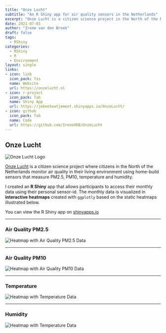 ```yaml
---
title: "Onze Lucht"
subtitle: "An R Shiny app for air quality sensors in the Netherlands"
excerpt: "Onze Lucht is a citizen science project in the North of the Netherlands where citizens use home-build sensors to measure air quality (PM2.5, PM10), temperature and humidity. I created an R Shiny app that visualizes monthly air quality in interactive heatmaps."
date: 2021-07-01
author: "Irene van den Broek"
draft: false
tags:
  - RShiny
categories:
  - RShiny
  - R
  - Environment
layout: single
links:
- icon: link
  icon_pack: fas
  name: Website
  url: https://onzelucht.nl
- icon: r-project
  icon_pack: fab
  name: Shiny App
  url: https://jebentwatjemeet.shinyapps.io/OnzeLucht/
- icon: github
  icon_pack: fab
  name: Code
  url: https://github.com/IreneVDB/OnzeLucht
---
```


## Onze Lucht

![Onze Lucht Logo](OnzeLucht.png)

[Onze Lucht](https://onzelucht.nl) is a citizen science project where citizens in the North of the Netherlands monitor air quality in their living environment using home-build sensors that measure PM2.5, PM10, temperature and humidity. <p>
I created an **R Shiny** app that allows participants to access their monthly data using their personal sensor-id. The monthly data is visualized in **interactive heatmaps** created with `ggplotly` based on the static heatmaps illustrated below.

You can view the R Shiny app on [shinyapps.io](https://jebentwatjemeet.shinyapps.io/OnzeLucht/)

---

### Air Quality PM2.5

![Heatmap with Air Quality PM2.5 Data](P25.png)

---

### Air Quality PM10

![Heatmap with Air Quality PM10 Data](P10.png)

---

### Temperature

![Heatmap with Temperature Data](Temperature.png)

---

### Humidity

![Heatmap with Temperature Data](Humidity.png)
